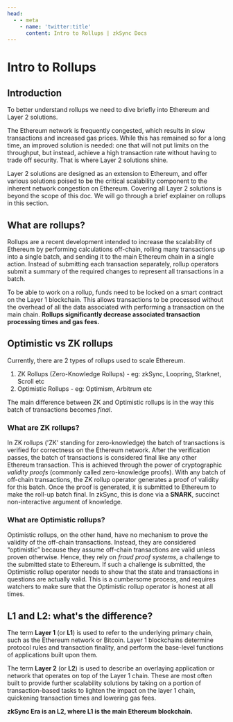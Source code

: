 ```yaml
---
head:
  - - meta
    - name: 'twitter:title'
      content: Intro to Rollups | zkSync Docs
---
```


# Intro to Rollups

## Introduction

To better understand rollups we need to dive briefly into Ethereum and Layer 2 solutions.

The Ethereum network is frequently congested, which results in slow transactions and increased gas prices. While this
has remained so for a long time, an improved solution is needed: one that will not put limits on the throughput, but
instead, achieve a high transaction rate without having to trade off security. That is where Layer 2 solutions shine.

Layer 2 solutions are designed as an extension to Ethereum, and offer various solutions poised to be the critical
scalability component to the inherent network congestion on Ethereum. Covering all Layer 2 solutions is beyond the scope
of this doc. We will go through a brief explainer on rollups in this section.

## What are rollups?

Rollups are a recent development intended to increase the scalability of Ethereum by performing calculations off-chain,
rolling many transactions up into a single batch, and sending it to the main Ethereum chain in a single action. Instead
of submitting each transaction separately, rollup operators submit a summary of the required changes to represent all
transactions in a batch.

To be able to work on a rollup, funds need to be locked on a smart contract on the Layer 1 blockchain. This allows
transactions to be processed without the overhead of all the data associated with performing a transaction on the main
chain. **Rollups significantly decrease associated transaction processing times and gas fees.**

## Optimistic vs ZK rollups

Currently, there are 2 types of rollups used to scale Ethereum.

1. ZK Rollups (Zero-Knowledge Rollups) - eg: zkSync, Loopring, Starknet, Scroll etc
2. Optimistic Rollups - eg: Optimism, Arbitrum etc

The main difference between ZK and Optimistic rollups is in the way this batch of transactions becomes <em>final</em>.

### What are ZK rollups?

In ZK rollups ('ZK' standing for zero-knowledge) the batch of transactions is verified for correctness on the Ethereum
network. After the verification passes, the batch of transactions is considered final like any other Ethereum
transaction. This is achieved through the power of cryptographic <em>validity proofs</em> (commonly called
zero-knowledge proofs). With any batch of off-chain transactions, the ZK rollup operator generates a proof of validity
for this batch. Once the proof is generated, it is submitted to Ethereum to make the roll-up batch final. In zkSync,
this is done via a **SNARK**, succinct non-interactive argument of knowledge.

### What are Optimistic rollups?

Optimistic rollups, on the other hand, have no mechanism to prove the validity of the off-chain transactions. Instead,
they are considered “optimistic” because they assume off-chain transactions are valid unless proven otherwise. Hence,
they rely on <em>fraud proof systems</em>, a challenge to the submitted state to Ethereum. If such a challenge is
submitted, the Optimistic rollup operator needs to show that the state and transactions in questions are actually valid.
This is a cumbersome process, and requires watchers to make sure that the Optimistic rollup operator is honest at all
times.

## L1 and L2: what's the difference?

The term **Layer 1** (or **L1**) is used to refer to the underlying primary chain, such as the Ethereum network or
Bitcoin. Layer 1 blockchains determine protocol rules and transaction finality, and perform the base-level functions of
applications built upon them.

The term **Layer 2** (or **L2**) is used to describe an overlaying application or network that operates on top of the
Layer 1 chain. These are most often built to provide further scalability solutions by taking on a portion of
transaction-based tasks to lighten the impact on the layer 1 chain, quickening transaction times and lowering gas fees.

**zkSync Era is an L2, where L1 is the main Ethereum blockchain.**
